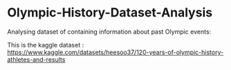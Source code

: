 # Olympic-History-Dataset-Analysis
Analysing dataset of containing information about past Olympic events:

This is the kaggle dataset : https://www.kaggle.com/datasets/heesoo37/120-years-of-olympic-history-athletes-and-results
